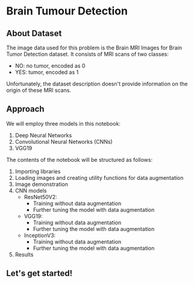 # Brain Tumour Detection

## About Dataset

The image data used for this problem is the Brain MRI Images for Brain Tumor Detection dataset. It consists of MRI scans of two classes:

- NO: no tumor, encoded as 0
- YES: tumor, encoded as 1

Unfortunately, the dataset description doesn't provide information on the origin of these MRI scans.

## Approach

We will employ three models in this notebook:

1. Deep Neural Networks
2. Convolutional Neural Networks (CNNs)
3. VGG19

The contents of the notebook will be structured as follows:

1. Importing libraries
2. Loading images and creating utility functions for data augmentation
3. Image demonstration
4. CNN models
   - ResNet50V2:
     - Training without data augmentation
     - Further tuning the model with data augmentation
   - VGG19:
     - Training without data augmentation
     - Further tuning the model with data augmentation
   - InceptionV3:
     - Training without data augmentation
     - Further tuning the model with data augmentation
5. Results

## Let's get started!
